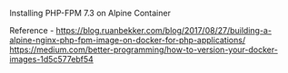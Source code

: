 Installing PHP-FPM 7.3 on Alpine Container

Reference -
https://blog.ruanbekker.com/blog/2017/08/27/building-a-alpine-nginx-php-fpm-image-on-docker-for-php-applications/
https://medium.com/better-programming/how-to-version-your-docker-images-1d5c577ebf54
